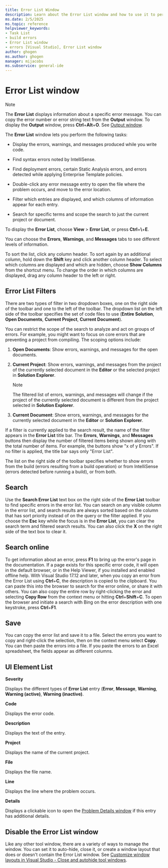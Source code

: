 ```yaml
---
title: Error List Window
description: Learn about the Error List window and how to use it to perform tasks related to resolving the errors it displays.
ms.date: 2/5/2025
ms.topic: reference
helpviewer_keywords:
- Task List
- build errors
- Error List window
- errors [Visual Studio], Error List window
author: ghogen
ms.author: ghogen
manager: mijacobs
ms.subservice: general-ide
---
```

# Error List window

> [!NOTE]
> The **Error List** displays information about a specific error message. You can copy the error number or error string text from the **Output** window. To display the **Output** window, press **Ctrl**+**Alt**+**O**. See [Output window](../../ide/reference/output-window.md).

The **Error List** window lets you perform the following tasks:

- Display the errors, warnings, and messages produced while you write code.

- Find syntax errors noted by IntelliSense.

- Find deployment errors, certain Static Analysis errors, and errors detected while applying Enterprise Template policies.

- Double-click any error message entry to open the file where the problem occurs, and move to the error location.

- Filter which entries are displayed, and which columns of information appear for each entry.

- Search for specific terms and scope the search to just the current project or document.

To display the **Error List**, choose **View** > **Error List**, or press **Ctrl**+**\\**+**E**.

You can choose the **Errors**, **Warnings**, and **Messages** tabs to see different levels of information.

To sort the list, click any column header. To sort again by an additional column, hold down the **Shift** key and click another column header. To select which columns are displayed and which are hidden, choose **Show Columns** from the shortcut menu. To change the order in which columns are displayed, drag any column header to the left or right.

## Error List Filters

There are two types of filter in two dropdown boxes, one on the right side of the toolbar and one to the left of the toolbar. The dropdown list on the left side of the toolbar specifies the set of code files to use (**Entire Solution**, **Open Documents**, **Current Project**, **Current Document**).

You can restrict the scope of the search to analyze and act on groups of errors. For example, you might want to focus on core errors that are preventing a project from compiling. The scoping options include:

1. **Open Documents**: Show errors, warnings, and messages for the open documents.

2. **Current Project**: Show errors, warnings, and messages from the project of the currently selected document in the **Editor** or the selected project in **Solution Explorer**.

    > [!NOTE]
    > The filtered list of errors, warnings, and messages will change if the project of the currently selected document is different from the project selected in **Solution Explorer**.

3. **Current Document**: Show errors, warnings, and messages for the currently selected document in the **Editor** or **Solution Explorer**.

If a filter is currently applied to the search result, the name of the filter appears in the **Error List** title bar. The **Errors**, **Warnings**, and **Messages** buttons then display the number of filtered items being shown along with the total number of items. For example, the buttons show "x of y Errors". If no filter is applied, the title bar says only "Error List".

The list on the right side of the toolbar specifies whether to show errors from the build (errors resulting from a build operation) or from IntelliSense (errors detected before running a build), or from both.

## Search

Use the **Search Error List** text box on the right side of the **Error List** toolbar to find specific errors in the error list. You can search on any visible column in the error list, and search results are always sorted based on the column that has sort priority instead of on the query or the filter applied. If you choose the **Esc** key while the focus is in the **Error List**, you can clear the search term and filtered search results. You can also click the **X** on the right side of the text box to clear it.

## Search online

To get information about an error, press **F1** to bring up the error's page in the documentation. If a page exists for this specific error code, it will open in the default browser, or in the Help Viewer, if you installed and enabled offline help. With Visual Studio 17.12 and later, when you copy an error from the Error List using **Ctrl**+**C**, the description is copied to the clipboard. You can paste this into the browser to search for the error online, or share it with others. You can also copy the entire row by right-clicking the error and selecting **Copy Row** from the context menu or hitting **Ctrl**+**Shift**+**C**. To open the browser and initiate a search with Bing on the error description with one keystroke, press **Ctrl**+**F1**.

## Save

You can copy the error list and save it to a file. Select the errors you want to copy and right-click the selection, then on the context menu select **Copy**. You can then paste the errors into a file. If you paste the errors to an Excel spreadsheet, the fields appear as different columns.

## UI Element List

**Severity**

Displays the different types of **Error List** entry (**Error**, **Message**, **Warning**, **Warning (active)**, **Warning (inactive)**.

**Code**

Displays the error code.

**Description**

Displays the text of the entry.

**Project**

Displays the name of the current project.

**File**

Displays the file name.

**Line**

Displays the line where the problem occurs.

**Details**

Displays a clickable icon to open the [Problem Details window](../../ide/reference/problem-details-window.md) if this entry has additional details.

## Disable the Error List window

Like any other tool window, there are a variety of ways to manage the window. You can set it to auto-hide, close it, or create a window layout that does or doesn't contain the Error List window. See [Customize window layouts in Visual Studio - Close and autohide tool windows](../customizing-window-layouts-in-visual-studio.md#close-and-autohide-tool-windows).
